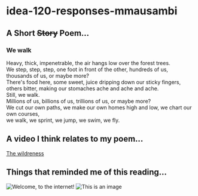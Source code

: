 # idea-120-responses-mmausambi

## A Short ~~Story~~ Poem...
### We walk ###

Heavy, thick, impenetrable, the air hangs low over the forest trees. <br />
We step, step, step, one foot in front of the other, hundreds of us, thousands of us, or maybe more?<br />
There's food here, some sweet, juice dripping down our sticky fingers, <br />
others bitter, making our stomaches ache and ache and ache.<br />
Still, we walk.<br />
Millions of us, billions of us, trillions of us, or maybe more? <br />
We cut our own paths, we make our own homes high and low, we chart our own courses,<br />
we walk, we sprint, we jump, we swim, we fly.<br />

## A video I think relates to my poem...
[The wildreness](https://www.youtube.com/watch?v=IlMVOa1cDEc)

## Things that reminded me of this reading...
![Welcome, to the internet!](https://i.imgur.com/kzkCQat.jpg)
![This is an image](https://i.imgur.com/clYSuS9.png)
